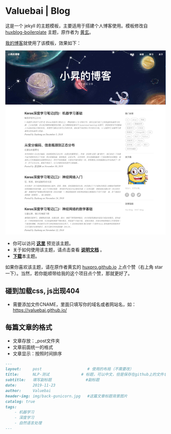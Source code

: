 # Valuebai | Blog
这是一个 jekyll 的主题模板，主要适用于搭建个人博客使用。模板修改自 [huxblog-boilerplate](https://github.com/Huxpro/huxblog-boilerplate) 主题，原作者为 [黄玄](http://huangxuan.me/)。

[我的博客](https://valuebai.github.io/)就使用了该模板，效果如下：

![exapmle](example.jpg)

- 你可以访问 **[这里](https://jsksxs360.github.io/xs-huxblog/)** 预览该主题。
- 关于如何使用该主题，请点击查看 **[说明文档](https://github.com/jsksxs360/xs-huxblog/blob/master/Document.md)** 。
- [**下载**](https://github.com/jsksxs360/xs-huxblog/archive/master.zip)本主题。

如果你喜欢该主题，请在原作者黄玄的 [huxpro.github.io](https://github.com/Huxpro/huxpro.github.io) 上点个赞（右上角 star 一下）。当然，若你能顺带给我的这个项目点个赞，那就更好了。


## 碰到加载css, js出现404
- 需要添加文件CNAME，里面只填写你的域名或者网站名，如：https://valuebai.github.io/


## 每篇文章的格式
- 文章存放：_post文件夹
- 文章前面统一的格式
- 文章显示：按照时间排序
```md
---
layout:     post					# 使用的布局（不需要改）
title:      NLP-测试		        # 标题，可以中文，但是保存在github上的文件名字前面没有像2019-09-09的时间，github是不会显示这篇文章的
subtitle:   填写副标题    			#副标题
date:       2019-11-23
author:     Valuebai
header-img: img/back-gunicorn.jpg 	#这篇文章标题背景图片
catalog: true
tags:
    - 机器学习
    - 深度学习
    - 自然语言处理
---
```
